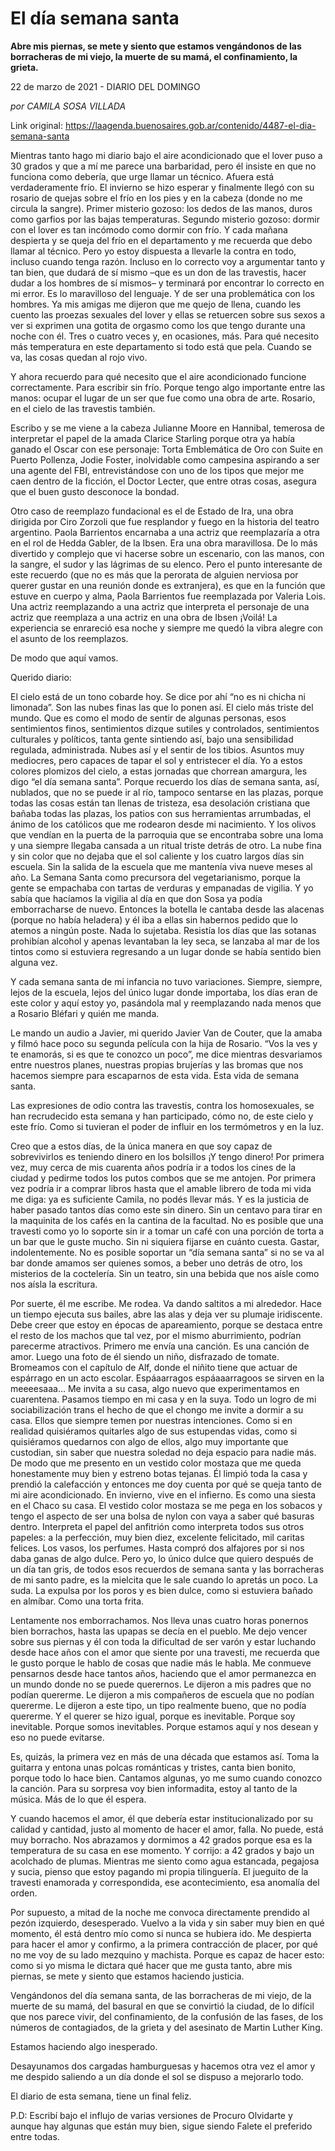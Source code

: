 # El día semana santa

**Abre mis piernas, se mete y siento que estamos vengándonos de las borracheras de mi viejo, la muerte de su mamá, el confinamiento, la grieta.**

22 de marzo de 2021 - DIARIO DEL DOMINGO

_por CAMILA SOSA VILLADA_

Link original: https://laagenda.buenosaires.gob.ar/contenido/4487-el-dia-semana-santa



Mientras tanto hago mi diario bajo el aire acondicionado que el lover puso a 30 grados y que a mí me parece una barbaridad, pero él insiste en que no funciona como debería, que urge llamar un técnico. Afuera está verdaderamente frío. El invierno se hizo esperar y finalmente llegó con su rosario de quejas sobre el frío en los pies y en la cabeza (donde no me circula la sangre). Primer misterio gozoso: los dedos de las manos, duros como garfios por las bajas temperaturas. Segundo misterio gozoso: dormir con el lover es tan incómodo como dormir con frío. Y cada mañana despierta y se queja del frío en el departamento y me recuerda que debo llamar al técnico. Pero yo estoy dispuesta a llevarle la contra en todo, incluso cuando tenga razón. Incluso en lo correcto voy a argumentar tanto y tan bien, que dudará de sí mismo –que es un don de las travestis, hacer dudar a los hombres de sí mismos– y terminará por encontrar lo correcto en mi error. Es lo maravilloso del lenguaje. Y de ser una problemática con los hombres. Ya mis amigas me dijeron que me quejo de llena, cuando les cuento las proezas sexuales del lover y ellas se retuercen sobre sus sexos a ver si exprimen una gotita de orgasmo como los que tengo durante una noche con él. Tres o cuatro veces y, en ocasiones, más. Para qué necesito más temperatura en este departamento si todo está que pela. Cuando se va, las cosas quedan al rojo vivo.




Y ahora recuerdo para qué necesito que el aire acondicionado funcione correctamente. Para escribir sin frío. Porque tengo algo importante entre las manos: ocupar el lugar de un ser que fue como una obra de arte. Rosario, en el cielo de las travestis también.




Escribo y se me viene a la cabeza Julianne Moore en Hannibal, temerosa de interpretar el papel de la amada Clarice Starling porque otra ya había ganado el Oscar con ese personaje: Torta Emblemática de Oro con Suite en Puerto Pollenza, Jodie Foster, inolvidable como campesina aspirando a ser una agente del FBI, entrevistándose con uno de los tipos que mejor me caen dentro de la ficción, el Doctor Lecter, que entre otras cosas, asegura que el buen gusto desconoce la bondad.




Otro caso de reemplazo fundacional es el de Estado de Ira, una obra dirigida por Ciro Zorzoli que fue resplandor y fuego en la historia del teatro argentino. Paola Barrientos encarnaba a una actriz que reemplazaría a otra en el rol de Hedda Gabler, de la Ibsen. Era una obra maravillosa. De lo más divertido y complejo que vi hacerse sobre un escenario, con las manos, con la sangre, el sudor y las lágrimas de su elenco. Pero el punto interesante de este recuerdo (que no es más que la perorata de alguien nerviosa por querer gustar en una reunión donde es extranjera), es que en la función que estuve en cuerpo y alma, Paola Barrientos fue reemplazada por Valeria Lois. Una actriz reemplazando a una actriz que interpreta el personaje de una actriz que reemplaza a una actriz en una obra de Ibsen ¡Voilá! La experiencia se enrareció esa noche y siempre me quedó la vibra alegre con el asunto de los reemplazos.




De modo que aquí vamos.




Querido diario:




El cielo está de un tono cobarde hoy. Se dice por ahí “no es ni chicha ni limonada”. Son las nubes finas las que lo ponen así. El cielo más triste del mundo. Que es como el modo de sentir de algunas personas, esos sentimientos finos, sentimientos dizque sutiles y controlados, sentimientos culturales y políticos, tanta gente sintiendo así, bajo una sensibilidad regulada, administrada. Nubes así y el sentir de los tibios. Asuntos muy mediocres, pero capaces de tapar el sol y entristecer el día. Yo a estos colores plomizos del cielo, a estas jornadas que chorrean amargura, les digo “el día semana santa”. Porque recuerdo los días de semana santa, así, nublados, que no se puede ir al río, tampoco sentarse en las plazas, porque todas las cosas están tan llenas de tristeza, esa desolación cristiana que bañaba todas las plazas, los patios con sus herramientas arrumbadas, el ánimo de los católicos que me rodearon desde mi nacimiento. Y los olivos que vendían en la puerta de la parroquia que se encontraba sobre una loma y una siempre llegaba cansada a un ritual triste detrás de otro. La nube fina y sin color que no dejaba que el sol caliente y los cuatro largos días sin escuela. Sin la salida de la escuela que me mantenía viva nueve meses al año. La Semana Santa como precursora del vegetarianismo, porque la gente se empachaba con tartas de verduras y empanadas de vigilia. Y yo sabía que hacíamos la vigilia al día en que don Sosa ya podía emborracharse de nuevo. Entonces la botella le cantaba desde las alacenas (porque no había heladera) y él iba a ellas sin habernos pedido que lo atemos a ningún poste. Nada lo sujetaba. Resistía los días que las sotanas prohibían alcohol y apenas levantaban la ley seca, se lanzaba al mar de los tintos como si estuviera regresando a un lugar donde se había sentido bien alguna vez.




Y cada semana santa de mi infancia no tuvo variaciones. Siempre, siempre, lejos de la escuela, lejos del único lugar donde importaba, los días eran de este color y aquí estoy yo, pasándola mal y reemplazando nada menos que a Rosario Bléfari y quién me manda.




Le mando un audio a Javier, mi querido Javier Van de Couter, que la amaba y filmó hace poco su segunda película con la hija de Rosario. “Vos la ves y te enamorás, si es que te conozco un poco”, me dice mientras desvariamos entre nuestros planes, nuestras propias brujerías y las bromas que nos hacemos siempre para escaparnos de esta vida. Esta vida de semana santa.




Las expresiones de odio contra las travestis, contra los homosexuales, se han recrudecido esta semana y han participado, cómo no, de este cielo y este frío. Como si tuvieran el poder de influir en los termómetros y en la luz.




Creo que a estos días, de la única manera en que soy capaz de sobrevivirlos es teniendo dinero en los bolsillos ¡Y tengo dinero! Por primera vez, muy cerca de mis cuarenta años podría ir a todos los cines de la ciudad y pedirme todos los putos combos que se me antojen. Por primera vez podría ir a comprar libros hasta que el amable librero de toda mi vida me diga: ya es suficiente Camila, no podés llevar más. Y es la justicia de haber pasado tantos días como este sin dinero. Sin un centavo para tirar en la maquinita de los cafés en la cantina de la facultad. No es posible que una travesti como yo lo soporte sin ir a tomar un café con una porción de torta a un bar que le guste mucho. Sin ni siquiera fijarse en cuánto cuesta. Gastar, indolentemente. No es posible soportar un “día semana santa” si no se va al bar donde amamos ser quienes somos, a beber uno detrás de otro, los misterios de la coctelería. Sin un teatro, sin una bebida que nos aísle como nos aísla la escritura.




Por suerte, él me escribe. Me rodea. Va dando saltitos a mi alrededor. Hace un tiempo ejecuta sus bailes, abre las alas y deja ver su plumaje iridiscente. Debe creer que estoy en épocas de apareamiento, porque se destaca entre el resto de los machos que tal vez, por el mismo aburrimiento, podrían parecerme atractivos. Primero me envía una canción. Es una canción de amor. Luego una foto de él siendo un niño, disfrazado de tomate. Bromeamos con el capítulo de Alf, donde el niñito tiene que actuar de espárrago en un acto escolar. Espáaarragos espáaaarragoos se sirven en la meeeesaaa… Me invita a su casa, algo nuevo que experimentamos en cuarentena. Pasamos tiempo en mi casa y en la suya. Todo un logro de mi sociabilización trans el hecho de que el chongo me invite a dormir a su casa. Ellos que siempre temen por nuestras intenciones. Como si en realidad quisiéramos quitarles algo de sus estupendas vidas, como si quisiéramos quedarnos con algo de ellos, algo muy importante que custodian, sin saber que nuestra soledad no deja espacio para nadie más. De modo que me presento en un vestido color mostaza que me queda honestamente muy bien y estreno botas tejanas. Él limpió toda la casa y prendió la calefacción y entonces me doy cuenta por qué se queja tanto de mi aire acondicionado. En invierno, vive en el infierno. Es como una siesta en el Chaco su casa. El vestido color mostaza se me pega en los sobacos y tengo el aspecto de ser una bolsa de nylon con vaya a saber qué basuras dentro. Interpreta el papel del anfitrión como interpreta todos sus otros papeles: a la perfección, muy bien diez, excelente felicitado, mil caritas felices. Los vasos, los perfumes. Hasta compró dos alfajores por si nos daba ganas de algo dulce. Pero yo, lo único dulce que quiero después de un día tan gris, de todos esos recuerdos de semana santa y las borracheras de mi santo padre, es la mielcita que le sale cuando lo apretás un poco. La suda. La expulsa por los poros y es bien dulce, como si estuviera bañado en almíbar. Como una torta frita.




Lentamente nos emborrachamos. Nos lleva unas cuatro horas ponernos bien borrachos, hasta las upapas se decía en el pueblo. Me dejo vencer sobre sus piernas y él con toda la dificultad de ser varón y estar luchando desde hace años con el amor que siente por una travesti, me recuerda que le gusto porque le hablo de cosas que nadie más le habla. Me conmueve pensarnos desde hace tantos años, haciendo que el amor permanezca en un mundo donde no se puede querernos. Le dijeron a mis padres que no podían quererme. Le dijeron a mis compañeros de escuela que no podían quererme. Le dijeron a este tipo, un tipo realmente bueno, que no podía quererme. Y el querer se hizo igual, porque es inevitable. Porque soy inevitable. Porque somos inevitables. Porque estamos aquí y nos desean y eso no puede evitarse.




Es, quizás, la primera vez en más de una década que estamos así. Toma la guitarra y entona unas polcas románticas y tristes, canta bien bonito, porque todo lo hace bien. Cantamos algunas, yo me sumo cuando conozco la canción. Para su sorpresa voy bien informadita, estoy al tanto de la música. Más de lo que él espera.




Y cuando hacemos el amor, él que debería estar institucionalizado por su calidad y cantidad, justo al momento de hacer el amor, falla. No puede, está muy borracho. Nos abrazamos y dormimos a 42 grados porque esa es la temperatura de su casa en ese momento. Y corrijo: a 42 grados y bajo un acolchado de plumas. Mientras me siento como agua estancada, pegajosa y sucia, pienso que estoy pagando mi propia tilinguería. El jueguito de la travesti enamorada y correspondida, ese acontecimiento, esa anomalía del orden.




Por supuesto, a mitad de la noche me convoca directamente prendido al pezón izquierdo, desesperado. Vuelvo a la vida y sin saber muy bien en qué momento, él está dentro mío como si nunca se hubiera ido. Me despierta para hacer el amor y confirmo, a la primera contracción de placer, por qué no me voy de su lado mezquino y machista. Porque es capaz de hacer esto: como si yo misma le dictara qué hacer que me gusta tanto, abre mis piernas, se mete y siento que estamos haciendo justicia.




Vengándonos del día semana santa, de las borracheras de mi viejo, de la muerte de su mamá, del basural en que se convirtió la ciudad, de lo difícil que nos parece vivir, del confinamiento, de la confusión de las fases, de los números de contagiados, de la grieta y del asesinato de Martin Luther King.




Estamos haciendo algo inesperado.




Desayunamos dos cargadas hamburguesas y hacemos otra vez el amor y me despido saliendo a un día donde el sol se dispuso a mejorarlo todo.




El diario de esta semana, tiene un final feliz.




P.D: Escribí bajo el influjo de varias versiones de Procuro Olvidarte y aunque hay algunas que están muy bien, sigue siendo Falete el preferido entre todas.



